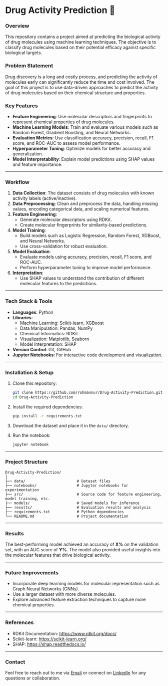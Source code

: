 # Drug Activity Prediction 🚀

### Overview
This repository contains a project aimed at predicting the biological activity of drug molecules using machine learning techniques. The objective is to classify drug molecules based on their potential efficacy against specific biological targets.

### Problem Statement
Drug discovery is a long and costly process, and predicting the activity of molecules early can significantly reduce the time and cost involved. The goal of this project is to use data-driven approaches to predict the activity of drug molecules based on their chemical structure and properties.

### Key Features
- **Feature Engineering**: Use molecular descriptors and fingerprints to represent chemical properties of drug molecules.
- **Machine Learning Models**: Train and evaluate various models such as Random Forest, Gradient Boosting, and Neural Networks.
- **Evaluation Metrics**: Use classification accuracy, precision, recall, F1 score, and ROC-AUC to assess model performance.
- **Hyperparameter Tuning**: Optimize models for better accuracy and generalization.
- **Model Interpretability**: Explain model predictions using SHAP values and feature importance.

---

### Workflow

1. **Data Collection**: The dataset consists of drug molecules with known activity labels (active/inactive).
2. **Data Preprocessing**: Clean and preprocess the data, handling missing values, encoding categorical data, and scaling numerical features.
3. **Feature Engineering**:
   - Generate molecular descriptors using RDKit.
   - Create molecular fingerprints for similarity-based predictions.
4. **Model Training**:
   - Build models such as Logistic Regression, Random Forest, XGBoost, and Neural Networks.
   - Use cross-validation for robust evaluation.
5. **Model Evaluation**:
   - Evaluate models using accuracy, precision, recall, F1 score, and ROC-AUC.
   - Perform hyperparameter tuning to improve model performance.
6. **Interpretation**:
   - Use SHAP values to understand the contribution of different molecular features to the predictions.

---

### Tech Stack & Tools

- **Languages**: Python
- **Libraries**: 
  - Machine Learning: Scikit-learn, XGBoost
  - Data Manipulation: Pandas, NumPy
  - Chemical Informatics: RDKit
  - Visualization: Matplotlib, Seaborn
  - Model Interpretation: SHAP
- **Version Control**: Git, GitHub
- **Jupyter Notebooks**: For interactive code development and visualization.

---

### Installation & Setup

1. Clone this repository:
   ```bash
   git clone https://github.com/rohmannur/Drug-Activity-Prediction.git
   cd Drug-Activity-Prediction
   ```

2. Install the required dependencies:
   ```bash
   pip install -r requirements.txt
   ```

3. Download the dataset and place it in the `data/` directory.

4. Run the notebook:
   ```bash
   jupyter notebook
   ```

---

### Project Structure

```
Drug-Activity-Prediction/
│
├── data/                       # Dataset files
├── notebooks/                  # Jupyter notebooks for experimentation
├── src/                        # Source code for feature engineering, model training, etc.
├── models/                     # Saved models for inference
├── results/                    # Evaluation results and analysis
├── requirements.txt            # Python dependencies
└── README.md                   # Project documentation
```

---

### Results
The best-performing model achieved an accuracy of **X%** on the validation set, with an AUC score of **Y%**. The model also provided useful insights into the molecular features that drive biological activity.

---

### Future Improvements
- Incorporate deep learning models for molecular representation such as Graph Neural Networks (GNNs).
- Use a larger dataset with more diverse molecules.
- Explore advanced feature extraction techniques to capture more chemical properties.

---

### References
- RDKit Documentation: https://www.rdkit.org/docs/
- Scikit-learn: https://scikit-learn.org/
- SHAP: https://shap.readthedocs.io/

---

### Contact
Feel free to reach out to me via [Email](mailto:rohit.mannur@gmail.com) or connect on [LinkedIn](https://www.linkedin.com/in/rohit-mannur-851a82288) for any questions or collaboration.


